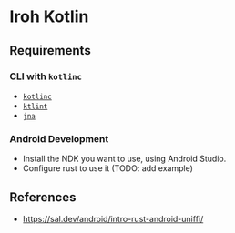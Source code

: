 # Iroh Kotlin

## Requirements

### CLI with `kotlinc`

- [`kotlinc`](https://kotlinlang.org/docs/command-line.html)
- [`ktlint`](https://github.com/pinterest/ktlint)
- [`jna`](https://github.com/java-native-access/jna)

### Android Development

- Install the NDK you want to use, using Android Studio.
- Configure rust to use it (TODO: add example)

## References

- https://sal.dev/android/intro-rust-android-uniffi/
